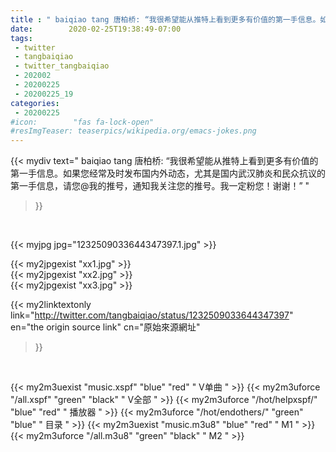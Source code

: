 ```yaml
---
title : " baiqiao tang 唐柏桥: “我很希望能从推特上看到更多有价值的第一手信息。如果您经常及时发布国内外动态，尤其是国内武汉肺炎和民众抗议的第一手信息，请您@我的推号，通知我关注您的推号。我一定粉您！谢谢！”  "
date:        2020-02-25T19:38:49-07:00
tags:
 - twitter
 - tangbaiqiao
 - twitter_tangbaiqiao
 - 202002
 - 20200225
 - 20200225_19
categories:
 - 20200225
#icon:        "fas fa-lock-open"
#resImgTeaser: teaserpics/wikipedia.org/emacs-jokes.png
---
```


{{< mydiv text=" baiqiao tang 唐柏桥: “我很希望能从推特上看到更多有价值的第一手信息。如果您经常及时发布国内外动态，尤其是国内武汉肺炎和民众抗议的第一手信息，请您@我的推号，通知我关注您的推号。我一定粉您！谢谢！”  "
>}}
<br>


 {{< myjpg jpg="1232509033644347397.1.jpg" >}}<br> 

{{< my2jpgexist "xx1.jpg" >}}<br>
{{< my2jpgexist "xx2.jpg" >}}<br>
{{< my2jpgexist "xx3.jpg" >}}<br>


{{< my2linktextonly link="http://twitter.com/tangbaiqiao/status/1232509033644347397"
en="the origin source link" cn="原始來源網址"
>}}


<br>

{{< my2m3uexist "music.xspf"        "blue"   "red"    " V单曲 " >}} {{< my2m3uforce "/all.xspf"         "green"  "black"  " V全部 " >}} {{< my2m3uforce "/hot/helpxspf/"    "blue"   "red"    " 播放器 " >}} {{< my2m3uforce "/hot/endothers/"   "green"  "blue"   " 目录 " >}} {{< my2m3uexist "music.m3u8"        "blue"   "red"    " M1 " >}} {{< my2m3uforce "/all.m3u8"         "green"  "black"  " M2 " >}} 
